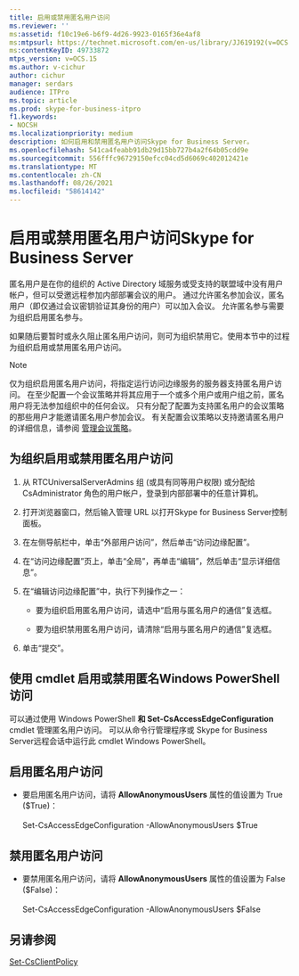 ```yaml
---
title: 启用或禁用匿名用户访问
ms.reviewer: ''
ms:assetid: f10c19e6-b6f9-4d26-9923-0165f36e4af8
ms:mtpsurl: https://technet.microsoft.com/en-us/library/JJ619192(v=OCS.15)
ms:contentKeyID: 49733872
mtps_version: v=OCS.15
ms.author: v-cichur
author: cichur
manager: serdars
audience: ITPro
ms.topic: article
ms.prod: skype-for-business-itpro
f1.keywords:
- NOCSH
ms.localizationpriority: medium
description: 如何启用和禁用匿名用户访问Skype for Business Server。
ms.openlocfilehash: 541ca4feabb91db29d15bb727b4a2f64b05cdd9e
ms.sourcegitcommit: 556fffc96729150efcc04cd5d6069c402012421e
ms.translationtype: MT
ms.contentlocale: zh-CN
ms.lasthandoff: 08/26/2021
ms.locfileid: "58614142"
---
```

# <a name="enable-or-disable-anonymous-user-access-in-skype-for-business-server"></a>启用或禁用匿名用户访问Skype for Business Server

匿名用户是在你的组织的 Active Directory 域服务或受支持的联盟域中没有用户帐户，但可以受邀远程参加内部部署会议的用户。 通过允许匿名参加会议，匿名用户（即仅通过会议密钥验证其身份的用户）可以加入会议。 允许匿名参与需要为组织启用匿名参与。

如果随后要暂时或永久阻止匿名用户访问，则可为组织禁用它。使用本节中的过程为组织启用或禁用匿名用户访问。

> [!NOTE]  
> 仅为组织启用匿名用户访问，将指定运行访问边缘服务的服务器支持匿名用户访问。 在至少配置一个会议策略并将其应用于一个或多个用户或用户组之前，匿名用户将无法参加组织中的任何会议。 只有分配了配置为支持匿名用户的会议策略的那些用户才能邀请匿名用户参加会议。 有关配置会议策略以支持邀请匿名用户的详细信息，请参阅 [管理会议策略](../../conferencing/conferencing-policies.md)。

## <a name="to-enable-or-disable-anonymous-user-access-for-your-organization"></a>为组织启用或禁用匿名用户访问

1.  从 RTCUniversalServerAdmins 组 (或具有同等用户权限) 或分配给 CsAdministrator 角色的用户帐户，登录到内部部署中的任意计算机。

2.  打开浏览器窗口，然后输入管理 URL 以打开Skype for Business Server控制面板。 

3.  在左侧导航栏中，单击“外部用户访问”，然后单击“访问边缘配置”。

4.  在“访问边缘配置”页上，单击“全局”，再单击“编辑”，然后单击“显示详细信息”。

5.  在“编辑访问边缘配置”中，执行下列操作之一：
    
      - 要为组织启用匿名用户访问，请选中“启用与匿名用户的通信”复选框。
    
      - 要为组织禁用匿名用户访问，请清除“启用与匿名用户的通信”复选框。

6.  单击“提交”。


## <a name="enabling-or-disabling-anonymous-user-access-by-using-windows-powershell-cmdlets"></a>使用 cmdlet 启用或禁用匿名Windows PowerShell访问

可以通过使用 Windows PowerShell **和 Set-CsAccessEdgeConfiguration** cmdlet 管理匿名用户访问。 可以从命令行管理程序或 Skype for Business Server远程会话中运行此 cmdlet Windows PowerShell。 

## <a name="to-enable-anonymous-user-access"></a>启用匿名用户访问

  - 要启用匿名用户访问，请将 **AllowAnonymousUsers** 属性的值设置为 True ($True)：<br/><br/>Set-CsAccessEdgeConfiguration -AllowAnonymousUsers $True

## <a name="to-disable-anonymous-user-access"></a>禁用匿名用户访问

  - 要禁用匿名用户访问，请将 **AllowAnonymousUsers** 属性的值设置为 False ($False)：<br/><br/>Set-CsAccessEdgeConfiguration -AllowAnonymousUsers $False


## <a name="see-also"></a>另请参阅

[Set-CsClientPolicy](/powershell/module/skype/Set-CsClientPolicy)  
